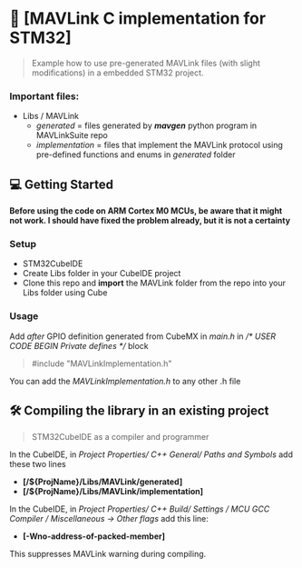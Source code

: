
# 📖 [MAVLink C implementation for STM32] <a name="about-project"></a>

> Example how to use pre-generated MAVLink files (with slight modifications) in a embedded STM32 project.

### Important files:
- Libs / MAVLink
  - _generated_ = files generated by **_mavgen_** python program in MAVLinkSuite repo
  - _implementation_ = files that implement the MAVLink protocol using pre-defined functions and enums in _generated_ folder


<!-- GETTING STARTED -->
## 💻 Getting Started</a>

**Before using the code on ARM Cortex M0 MCUs, be aware that it might not work. I should have fixed the problem already, but it is not a certainty**

### Setup
- STM32CubeIDE
- Create Libs folder in your CubeIDE project
- Clone this repo and **import** the MAVLink folder from the repo into your Libs folder using Cube
###

### Usage
Add _after_ GPIO definition generated from CubeMX in _main.h_ in _/* USER CODE BEGIN Private defines */_ block
> #include "MAVLinkImplementation.h"

You can add the _MAVLinkImplementation.h_ to any other .h file

## 🛠 Compiling the library in an existing project</a>

> STM32CubeIDE as a compiler and programmer

In the CubeIDE, in *Project Properties/ C++ General/ Paths and Symbols* add these two lines

- **[/${ProjName}/Libs/MAVLink/generated]**
- **[/${ProjName}/Libs/MAVLink/implementation]**

In the CubeIDE, in *Project Properties/ C++ Build/ Settings / MCU GCC Compiler / Miscellaneous -> Other flags* add this line:

- **[-Wno-address-of-packed-member]**

This suppresses MAVLink warning during compiling.
